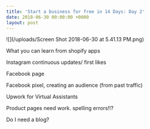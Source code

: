 ```yaml
---
title: 'Start a business for free in 14 Days: Day 2'
date: 2018-06-30 00:00:00 +0000
layout: post
---
```

![](/uploads/Screen Shot 2018-06-30 at 5.41.13 PM.png)

What you can learn from shopify apps

Instagram continuous updates/ first likes

Facebook page

Facebook pixel, creating an audience  (from past traffic)

Upwork for Virtual Assistants

Product pages need work. spelling errors!!?

Do I need a blog?